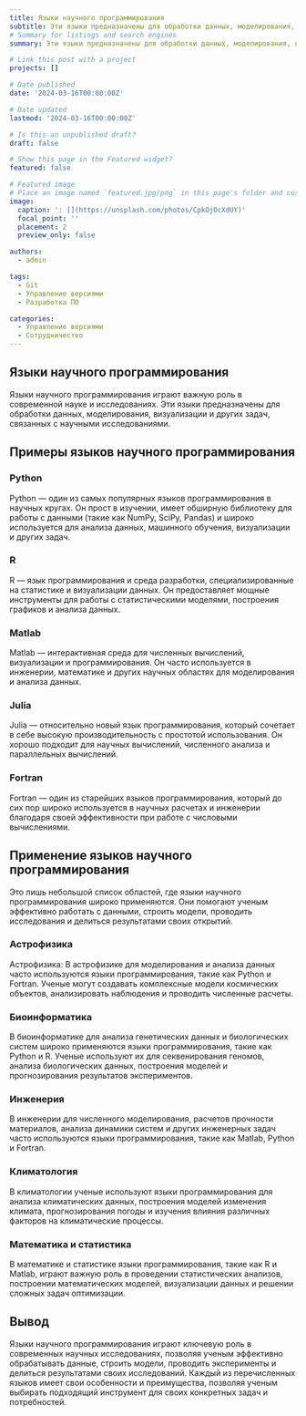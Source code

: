 ```yaml
---
title: Языки научного программирования
subtitle: Эти языки предназначены для обработки данных, моделирования, визуализации и других задач, связанных с научными исследованиями.
# Summary for listings and search engines
summary: Эти языки предназначены для обработки данных, моделирования, визуализации и других задач, связанных с научными исследованиями.

# Link this post with a project
projects: []

# Date published
date: '2024-03-16T00:00:00Z'

# Date updated
lastmod: '2024-03-16T00:00:00Z'

# Is this an unpublished draft?
draft: false

# Show this page in the Featured widget?
featured: false

# Featured image
# Place an image named `featured.jpg/png` in this page's folder and customize its options here.
image:
  caption: ': [](https://unsplash.com/photos/CpkOjOcXdUY)'
  focal_point: ''
  placement: 2
  preview_only: false

authors:
  - admin

tags:
  - Git
  - Управление версиями
  - Разработка ПО

categories:
  - Управление версиями
  - Сотрудничество
---
```


## Языки научного программирования

Языки научного программирования играют важную роль в современной науке и исследованиях. Эти языки предназначены для обработки данных, моделирования, визуализации и других задач, связанных с научными исследованиями. 

## Примеры языков научного программирования

### Python

Python — один из самых популярных языков программирования в научных кругах. Он прост в изучении, имеет обширную библиотеку для работы с данными (такие как NumPy, SciPy, Pandas) и широко используется для анализа данных, машинного обучения, визуализации и других задач.

### R

R — язык программирования и среда разработки, специализированные на статистике и визуализации данных. Он предоставляет мощные инструменты для работы с статистическими моделями, построения графиков и анализа данных.

### Matlab

Matlab — интерактивная среда для численных вычислений, визуализации и программирования. Он часто используется в инженерии, математике и других научных областях для моделирования и анализа данных.

### Julia

Julia — относительно новый язык программирования, который сочетает в себе высокую производительность с простотой использования. Он хорошо подходит для научных вычислений, численного анализа и параллельных вычислений.

### Fortran

Fortran — один из старейших языков программирования, который до сих пор широко используется в научных расчетах и инженерии благодаря своей эффективности при работе с числовыми вычислениями.

## Применение языков научного программирования

Это лишь небольшой список областей, где языки научного программирования широко применяются. Они помогают ученым эффективно работать с данными, строить модели, проводить исследования и делиться результатами своих открытий.

### Астрофизика

Астрофизика: В астрофизике для моделирования и анализа данных часто используются языки программирования, такие как Python и Fortran. Ученые могут создавать комплексные модели космических объектов, анализировать наблюдения и проводить численные расчеты.

### Биоинформатика

В биоинформатике для анализа генетических данных и биологических систем широко применяются языки программирования, такие как Python и R. Ученые используют их для секвенирования геномов, анализа биологических данных, построения моделей и прогнозирования результатов экспериментов.

### Инженерия

В инженерии для численного моделирования, расчетов прочности материалов, анализа динамики систем и других инженерных задач часто используются языки программирования, такие как Matlab, Python и Fortran.

### Климатология

В климатологии ученые используют языки программирования для анализа климатических данных, построения моделей изменения климата, прогнозирования погоды и изучения влияния различных факторов на климатические процессы.


### Математика и статистика

В математике и статистике языки программирования, такие как R и Matlab, играют важную роль в проведении статистических анализов, построении математических моделей, визуализации данных и решении сложных задач оптимизации.

## Вывод

Языки научного программирования играют ключевую роль в современных научных исследованиях, позволяя ученым эффективно обрабатывать данные, строить модели, проводить эксперименты и делиться результатами своих исследований. Каждый из перечисленных языков имеет свои особенности и преимущества, позволяя ученым выбирать подходящий инструмент для своих конкретных задач и потребностей.

